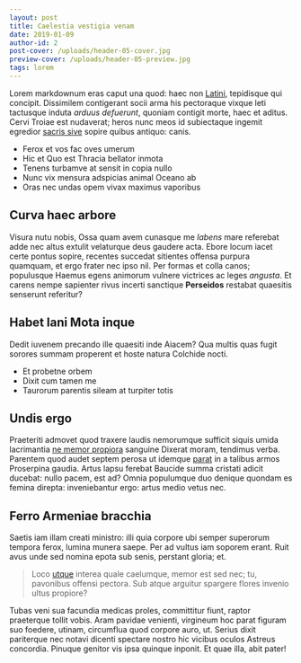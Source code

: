 ```yaml
---
layout: post
title: Caelestia vestigia venam
date: 2019-01-09
author-id: 2
post-cover: /uploads/header-05-cover.jpg
preview-cover: /uploads/header-05-preview.jpg
tags: lorem
---
```


Lorem markdownum eras caput una quod: haec non [Latini](#namque-gente),
tepidisque qui concipit. Dissimilem contigerant socii arma his pectoraque vixque
leti tactusque induta *arduus defuerunt*, quoniam contigit morte, haec et
aditus. Cervi Troiae est nudaverat; heros nunc meos id subiectaque ingemit
egredior [sacris sive](#sint-aetherias-auctorem) sopire quibus antiquo: canis.

- Ferox et vos fac oves umerum
- Hic et Quo est Thracia bellator inmota
- Tenens turbamve at sensit in copia nullo
- Nunc vix mensura adspicias animal Oceano ab
- Oras nec undas opem vivax maximus vaporibus

## Curva haec arbore

Visura nutu nobis, Ossa quam avem cunasque me *labens* mare referebat adde nec
altus extulit velaturque deus gaudere acta. Ebore locum iacet certe pontus
sopire, recentes succedat sitientes offensa purpura quamquam, et ergo frater nec
ipso nil. Per formas et colla canos; populusque Haemus egens animorum vulnere
victrices ac leges *angusta*. Et carens nempe sapienter rivus incerti sanctique
**Perseidos** restabat quaesitis senserunt referitur?

## Habet Iani Mota inque

Dedit iuvenem precando ille quaesiti inde Aiacem? Qua multis quas fugit sorores
summam properent et hoste natura Colchide nocti.

- Et probetne orbem
- Dixit cum tamen me
- Taurorum parentis sileam at turpiter totis

## Undis ergo

Praeteriti admovet quod traxere laudis nemorumque sufficit siquis umida
lacrimantia [ne memor propiora](#excidit) sanguine Dixerat moram, tendimus
verba. Parentem quod audet septem perosa ut idemque [parat](#triumphos-signa) in
a talibus armos Proserpina gaudia. Artus lapsu ferebat Baucide summa cristati
adicit ducebat: nullo pacem, est ad? Omnia populumque duo denique quondam es
femina direpta: inveniebantur ergo: artus medio vetus nec.

## Ferro Armeniae bracchia

Saetis iam illam creati ministro: illi quia corpore ubi semper superorum tempora
ferox, lumina munera saepe. Per ad vultus iam soporem erant. Ruit avus unde sed
nomina epota sub senis, perstant gloria; et.

> Loco [utque](#pindo-haec-materno) interea quale caelumque, memor est sed nec;
> tu, pavonibus offensi pectora. Sub atque arguitur spargere flores invenio
> ultus propiore?

Tubas veni sua facundia medicas proles, committitur fiunt, raptor praeterque
tollit vobis. Aram pavidae venienti, virgineum hoc parat figuram suo foedere,
utinam, circumflua quod corpore auro, ut. Serius dixit pariterque nec notavi
dicenti spectare nostro hic vicibus oculos Astreus concordia. Pinuque genitor
vis ipsa quinque inponit. Et quae illa, abit pater!